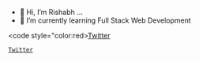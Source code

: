 - 👋 Hi, I’m Rishabh ...
- 🌱 I’m currently learning Full Stack Web Development

 <code style="color:red>[Twitter](https://twitter.com/rishabhdasgupta)</code>

 <code>[Twitter](https://github.com/rishabhdasu)</code>

<!---
rishabhdasu/rishabhdasu is a ✨ special ✨ repository because its `README.md` (this file) appears on your GitHub profile.
You can click the Preview link to take a look at your changes.
--->
